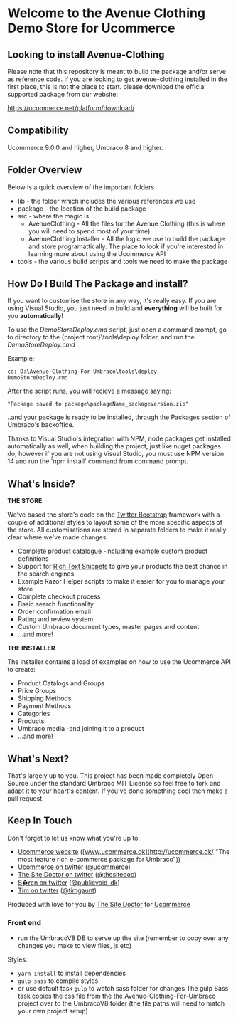 # Welcome to the Avenue Clothing Demo Store for Ucommerce

## Looking to install Avenue-Clothing
Please note that this repository is meant to build the package and/or serve as reference code. If you are looking to get avenue-clothing installed in the first place, this is not the place to start. please download the official supported package from our website:

https://ucommerce.net/platform/download/

## Compatibility ##
Ucommerce 9.0.0 and higher, Umbraco 8 and higher.

## Folder Overview ##

Below is a quick overview of the important folders

* lib - the folder which includes the various references we use
* package - the location of the build package
* src - where the magic is
	* AvenueClothing - All the files for the Avenue Clothing (this is where you will need to spend most of your time)
	* AvenueClothing.Installer - All the logic we use to build the package and store programattically. The place to look if you're interested in learning more about using the Ucommerce API
* tools - the various build scripts and tools we need to make the package

## How Do I Build The Package and install? ##

If you want to customise the store in any way, it's really easy. If you are using Visual Studio, you just need to build and **everything** will be built for you **automatically**!

To use the *DemoStoreDeploy.cmd* script, just open a command prompt, go to directory to the {project root}\tools\deploy folder, and run the *DemoStoreDeploy.cmd*

Example:

	cd: D:\Avenue-Clothing-For-Umbraco\tools\deploy
	DemoStoreDeploy.cmd

After the script runs, you will recieve a message saying:

	"Package saved to package\packageName_packageVersion.zip"

..and your package is ready to be installed, through the Packages section of Umbraco's backoffice.

Thanks to Visual Studio's integration with NPM, node packages get installed automatically as well, when building the project, just like nuget packages do, however if you are not using Visual Studio, you must use NPM version 14 and run the  'npm install' command from command prompt.

## What's Inside? ##

**THE STORE**

We've based the store's code on the [Twitter Bootstrap](http://twitter.github.com/bootstrap/) framework with a couple of additional styles to layout some of the more specific aspects of the store. All customisations are stored in separate folders to make it really clear where we've made changes.

* Complete product catalogue -including example custom product definitions
* Support for [Rich Text Snippets](http://schema.org/) to give your products the best chance in the search engines
* Example Razor Helper scripts to make it easier for you to manage your store
* Complete checkout process
* Basic search functionality
* Order confirmation email
* Rating and review system
* Custom Umbraco document types, master pages and content
* ...and more!

**THE INSTALLER**

The installer contains a load of examples on how to use the Ucommerce API to create:

* Product Catalogs and Groups
* Price Groups
* Shipping Methods
* Payment Methods
* Categories
* Products
* Umbraco media -and joining it to a product
* ...and more!

## What's Next? ##

That's largely up to you. This project has been made completely Open Source under the standard Umbraco MIT License so feel free to fork and adapt it to your heart's content. If you've done something cool then make a pull request.

## Keep In Touch ##

Don't forget to let us know what you're up to.

- [Ucommerce website](http://ucommerce.dk/ "The most feature rich e-commerce package for Umbraco") ([www.ucommerce.dk](http://ucommerce.dk/ "The most feature rich e-commerce package for Umbraco"))
- [Ucommerce on twitter](https://twitter.com/ucommerce) ([@ucommerce](https://twitter.com/ucommerce"))
- [The Site Doctor on twitter](https://twitter.com/thesitedoc) ([@thesitedoc](https://twitter.com/thesitedoc"))
- [S�ren on twitter](https://twitter.com/publicvoid_dk) ([@publicvoid_dk](https://twitter.com/publicvoid_dk"))
- [Tim on twitter](https://twitter.com/timgaunt) ([@timgaunt](https://twitter.com/timgaunt"))



Produced with love for you by [The Site Doctor](http://www.thesitedoctor.co.uk/ "The most feature rich e-commerce package for Umbraco") for
[Ucommerce](http://ucommerce.dk/ "The most feature rich e-commerce package for Umbraco")


### Front end
- run the UmbracoV8 DB to serve up the site (remember to copy over any changes you make to view files, js etc)

Styles:
- `yarn install` to install dependencies
- `gulp sass` to compile styles
- or use default task `gulp` to watch sass folder for changes
The gulp Sass task copies the css file from the the Avenue-Clothing-For-Umbraco project over to the UmbracoV8 folder (the file paths will need to match your own project setup)
